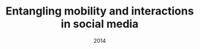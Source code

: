 ---
title: "Entangling mobility and interactions in social media"
collection: publications
date: 2014
venue: 'PLoS ONE 9(3): e92196'
authors: 'P.A. Grabowicz, J.J. Ramasco, B. Goncalves, V.M. Eguiluz'
---